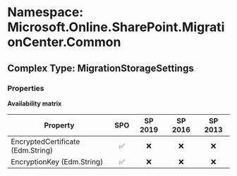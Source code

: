 # Namespace: Microsoft.Online.SharePoint.MigrationCenter.Common

## Complex Type: MigrationStorageSettings

### Properties

**Availability matrix**

Property | SPO | SP 2019 | SP 2016 | SP 2013
----------|:---:|:-------:|:-------:|:-------:
EncryptedCertificate (Edm.String) | ✅ | ❌ | ❌ | ❌
EncryptionKey (Edm.String) | ✅ | ❌ | ❌ | ❌